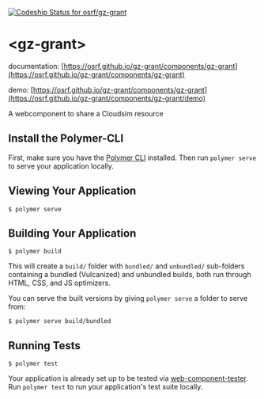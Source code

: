 [ ![Codeship Status for osrf/gz-grant](https://codeship.com/projects/2fadd1c0-1ae6-0134-6f11-0e8ad2af7d49/status?branch=master)](https://codeship.com/projects/159497)

# \<gz-grant\>

documentation: [https://osrf.github.io/gz-grant/components/gz-grant](https://osrf.github.io/gz-grant/components/gz-grant)

demo: [https://osrf.github.io/gz-grant/components/gz-grant](https://osrf.github.io/gz-grant/components/gz-grant/demo)

A webcomponent to share a Cloudsim resource

## Install the Polymer-CLI

First, make sure you have the [Polymer CLI](https://www.npmjs.com/package/polymer-cli) installed. Then run `polymer serve` to serve your application locally.

## Viewing Your Application

```
$ polymer serve
```

## Building Your Application

```
$ polymer build
```

This will create a `build/` folder with `bundled/` and `unbundled/` sub-folders
containing a bundled (Vulcanized) and unbundled builds, both run through HTML,
CSS, and JS optimizers.

You can serve the built versions by giving `polymer serve` a folder to serve
from:

```
$ polymer serve build/bundled
```

## Running Tests

```
$ polymer test
```

Your application is already set up to be tested via [web-component-tester](https://github.com/Polymer/web-component-tester). Run `polymer test` to run your application's test suite locally.
